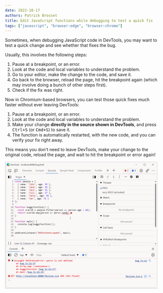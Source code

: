 ```yaml
---
date: 2022-10-17
authors: Patrick Brosset
title: Edit JavaScript functions while debugging to test a quick fix
tags: ["javascript", "browser:edge", "browser:chrome"]
---
```

Sometimes, when debugging JavaScript code in DevTools, you may want to test a quick change and see whether that fixes the bug.

Usually, this involves the following steps:

1. Pause at a breakpoint, or an error.
1. Look at the code and local variables to understand the problem.
1. Go to your editor, make the change to the code, and save it.
1. Go back to the browser, reload the page, hit the breakpoint again (which may involve doing a bunch of other steps first).
1. Check if the fix was right.

Now in Chromium-based browsers, you can test those quick fixes much faster without ever leaving DevTools:

1. Pause at a breakpoint, or an error.
1. Look at the code and local variables to understand the problem.
1. Make your change **directly in the source shown in DevTools**, and press <kbd>Ctrl+S</kbd> (or <kbd>Cmd+S</kbd>) to save it.
1. The function is automatically restarted, with the new code, and you can verify your fix right away.

This means you don't need to leave DevTools, make your change to the original code, reload the page, and wait to hit the breakpoint or error again!

![](/assets/img/edit-javascript-while-debugging.gif)
